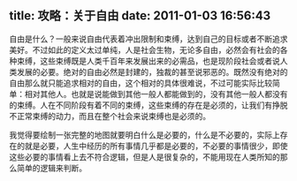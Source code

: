title: 攻略：关于自由
date: 2011-01-03 16:56:43
---

自由是什么？一般来说自由代表着冲出限制和束缚，达到自己的目标或者不断追求美好。不过如此的定义太过单纯，人是社会生物，无论多自由，必然会有社会的各种束缚，这些束缚既是人类千百年来发展出来的必需品，也是现阶段社会或者说人类发展的必要。绝对的自由必然是封建的，独裁的甚至说邪恶的。既然没有绝对的自由那么就只能追求相对的自由，这个相对的具体很难说，不过可能实际比较简单：相对其他人。也就是说能做到其他一般人都能做到的，没有其他一般人都没有的束缚。人在不同阶段有着不同的束缚，这些束缚的存在是必须的，让我们有挣脱不正常束缚的动力，而且在整个社会来说束缚也是必须的。

我觉得要绘制一张完整的地图就要明白什么是必要的，什么是不必要的，实际上存在的就是必要，人生中经历的所有事情几乎都是必要的，不必要的事情很少，即使这些必要的事情看上去不符合逻辑，但是人是很复杂的，不能用现在人类所知的那么简单的逻辑来判断。